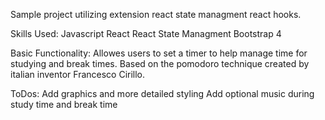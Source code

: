 Sample project utilizing extension react state managment react hooks.

Skills Used: 
  Javascript
  React
  React State Managment
  Bootstrap 4
  
Basic Functionality: 
  Allowes users to set a timer to help manage time for studying and break times. Based on the pomodoro technique created by italian inventor Francesco Cirillo.
  
ToDos:
  Add graphics and more detailed styling
  Add optional music during study time and break time
